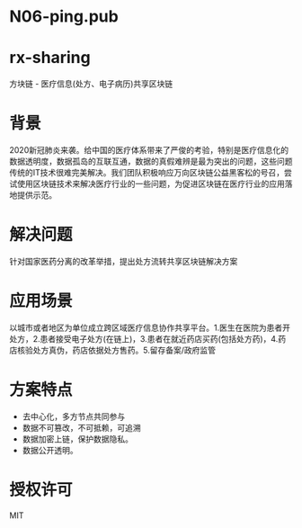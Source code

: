 # N06-ping.pub

# rx-sharing
方块链 - 医疗信息(处方、电子病历)共享区块链

# 背景

2020新冠肺炎来袭。给中国的医疗体系带来了严俊的考验，特别是医疗信息化的数据透明度，数据孤岛的互联互通，数据的真假难辨是最为突出的问题，这些问题传统的IT技术很难完美解决。我们团队积极响应万向区块链公益黑客松的号召，尝试使用区块链技术来解决医疗行业的一些问题，为促进区块链在医疗行业的应用落地提供示范。

# 解决问题
针对国家医药分离的改革举措，提出处方流转共享区块链解决方案

# 应用场景
以城市或者地区为单位成立跨区域医疗信息协作共享平台。1.医生在医院为患者开处方，2.患者接受电子处方(在链上)，3.患者在就近药店买药(包括处方药)，4.药店核验处方真伪，药店依据处方售药。5.留存备案/政府监管

# 方案特点

- 去中心化，多方节点共同参与
- 数据不可篡改，不可抵赖，可追溯
- 数据加密上链，保护数据隐私。
- 数据公开透明。

# 授权许可
MIT
